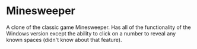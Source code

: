 Minesweeper
===========
A clone of the classic game Minesweeper. Has all of the functionality of the Windows version except the ability to
click on a number to reveal any known spaces (didn't know about that feature).
